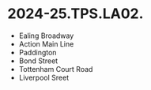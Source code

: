 # 2024-25.TPS.LA02.

- Ealing Broadway
- Action Main Line
- Paddington
- Bond Street
- Tottenham Court Road
- Liverpool Sreet
